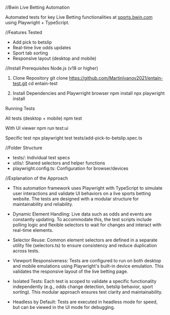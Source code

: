 //Bwin Live Betting Automation

Automated tests for key Live Betting functionalities at [sports.bwin.com](https://sports.bwin.com/en/sports/live/betting) using Playwright + TypeScript.

//Features Tested

- Add pick to betslip
- Real-time live odds updates
- Sport tab sorting
- Responsive layout (desktop and mobile)

//Install Prerequisites Node.js (v18 or higher)

1. Clone Repository
git clone https://github.com/MartinIvanov2021/entain-test.git
cd entain-test

2. Install Dependencies and Playwrright browser
npm install
npx playwright install

Running Tests

All tests (desktop + mobile)
npm test

With UI viewer
npm run test:ui

Specific test
npx playwright test tests/add-pick-to-betslip.spec.ts

//Folder Structure

- tests/: Individual test specs
- utils/: Shared selectors and helper functions
- playwright.config.ts: Configuration for browser/devices

//Explanation of the Approach
- This automation framework uses Playwright with TypeScript to simulate user interactions and validate UI behaviors on a live sports betting website. The tests are designed with a modular structure for maintainability and reliability.

- Dynamic Element Handling: Live data such as odds and events are constantly updating. To accommodate this, the test scripts include polling logic and flexible selectors to wait for changes and interact with real-time elements.

- Selector Reuse: Common element selectors are defined in a separate utility file (selectors.ts) to ensure consistency and reduce duplication across tests.

- Viewport Responsiveness: Tests are configured to run on both desktop and mobile emulations using Playwright's built-in device emulation. This validates the responsive layout of the live betting page.

- Isolated Tests: Each test is scoped to validate a specific functionality independently (e.g., odds change detection, betslip behavior, sport sorting). This modular approach ensures test clarity and maintainability.

- Headless by Default: Tests are executed in headless mode for speed, but can be viewed in the UI mode for debugging.
